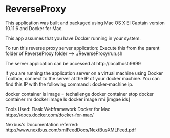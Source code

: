 # ReverseProxy

This application was built and packaged using Mac OS X El Captain version 10.11.6 and Docker for Mac.

This app assumes that you have Docker running in your system.

To run this reverse proxy server application:
Execute this from the parent folder of ReverseProxy folder --> ./ReverseProxy/run.sh

The server application can be accessed at http://localhost:9999 

If you are running the application server on a virtual machine using Docker Toolbox, connect to the server at the IP of your docker machine. You can find this IP with the following command : docker-machine ip.

docker container ls
image = techallenge
docker container stop
docker container rm
docker image ls
docker image rmi [imgae ids]

Tools Used:
Flask Webframework
Docker for Mac https://docs.docker.com/docker-for-mac/

Nexbus's Documentation referred:
http://www.nextbus.com/xmlFeedDocs/NextBusXMLFeed.pdf

